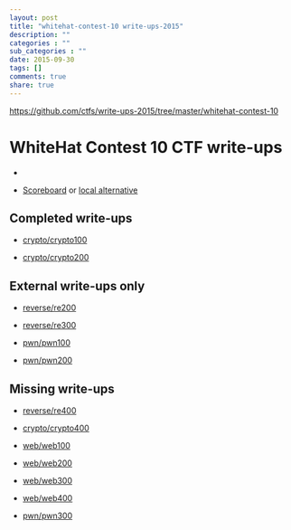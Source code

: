 ```yaml
---
layout: post
title: "whitehat-contest-10 write-ups-2015"
description: ""
categories : ""
sub_categories : ""
date: 2015-09-30
tags: []
comments: true
share: true
---
```


https://github.com/ctfs/write-ups-2015/tree/master/whitehat-contest-10

  

# WhiteHat Contest 10 CTF write-ups

  

* <TODO>

* [Scoreboard](TODO) or [local alternative](TODOLOCAL)

  

## Completed write-ups

  

* [crypto/crypto100](crypto/crypto100)

* [crypto/crypto200](crypto/crypto200)

  

## External write-ups only

  

* [reverse/re200](reverse/re200)

* [reverse/re300](reverse/re300)

* [pwn/pwn100](pwn/pwn100)

* [pwn/pwn200](pwn/pwn200)

  

## Missing write-ups

  

* [reverse/re400](reverse/re400)

* [crypto/crypto400](crypto/crypto400)

* [web/web100](web/web100)

* [web/web200](web/web200)

* [web/web300](web/web300)

* [web/web400](web/web400)

* [pwn/pwn300](pwn/pwn300)

  

  

